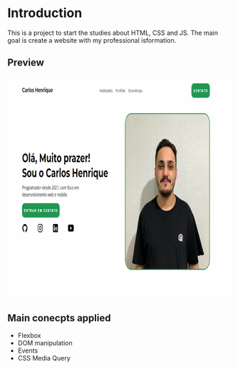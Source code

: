 # Introduction

This is a project to start the studies about HTML, CSS and JS.
The main goal is create a website with my professional isformation.

## Preview

<img src="https://github.com/CarlosBerken/site-portfolio/blob/main/preview.png" height="500"/>

## Main conecpts applied

- Flexbox
- DOM manipulation
- Events
- CSS Media Query
